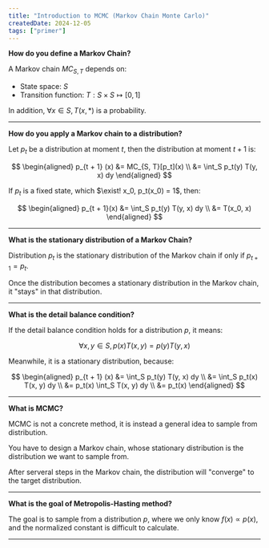 ```yaml
---
title: "Introduction to MCMC (Markov Chain Monte Carlo)"
createdDate: 2024-12-05
tags: ["primer"]
---
```


**How do you define a Markov Chain?**

A Markov chain $MC_{S, T}$ depends on:

* State space: $S$
* Transition function: $T: S \times S \mapsto [0, 1]$

In addition, $\forall x \in S, T(x, *)$ is a probability.

---

**How do you apply a Markov chain to a distribution?**

Let $p_t$ be a distribution at moment $t$,
then the distribution at moment $t + 1$ is:

$$
\begin{aligned}
p_{t + 1} (x)
&= MC_{S, T}[p_t](x) \\
&= \int_S p_t(y) T(y, x) dy
\end{aligned}
$$

If $p_t$ is a fixed state,
which $\exist! x_0, p_t(x_0) = 1$,
then:

$$
\begin{aligned}
p_{t + 1}(x)
&= \int_S p_t(y) T(y, x) dy \\
&= T(x_0, x)
\end{aligned}
$$

---

**What is the stationary distribution of a Markov Chain?**

Distribution $p_t$ is the stationary distribution of the Markov chain if only if $p_{t + 1} = p_t$.

Once the distribution becomes a stationary distribution in the Markov chain,
it "stays" in that distribution.

---

**What is the detail balance condition?**

If the detail balance condition holds for a distribution $p$,
it means:

$$
\forall x, y \in S,
p(x) T(x, y) = p(y) T(y, x)
$$

Meanwhile, it is a stationary distribution, because:

$$
\begin{aligned}
p_{t + 1} (x)
&= \int_S p_t(y) T(y, x) dy \\
&= \int_S p_t(x) T(x, y) dy \\
&= p_t(x) \int_S T(x, y) dy \\
&= p_t(x)
\end{aligned}
$$

---

**What is MCMC?**

MCMC is not a concrete method,
it is instead a general idea to sample from distribution.

You have to design a Markov chain,
whose stationary distribution is the distribution we want to sample from.

After serveral steps in the Markov chain,
the distribution will "converge" to the target distribution.

---

**What is the goal of Metropolis-Hasting method?**

The goal is to sample from a distribution $p$,
where we only know $f(x) \propto p(x)$,
and the normalized constant is difficult to calculate.

---
